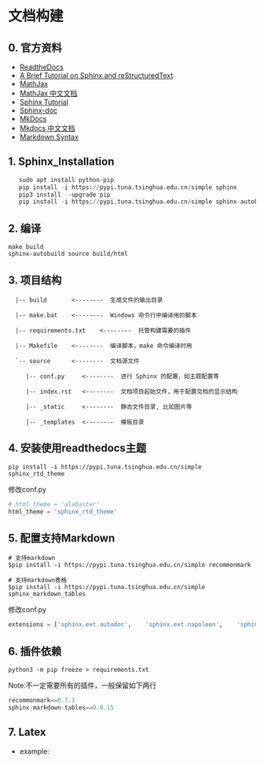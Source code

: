 # 文档构建

## 0. 官方资料

- [ReadtheDocs](https://docs.readthedocs.io/en/stable/index.html)
- [A Brief Tutorial on Sphinx and reStructuredText](https://iridescent.ink/HowToMakeDocs/index.html)
- [MathJax](http://docs.mathjax.org/en/latest/input/tex/macros/index.html)
- [MathJax 中文文档](https://mathjax-chinese-doc.readthedocs.io/en/latest/)
- [Sphinx Tutorial](https://sphinx-handbook.readthedocs.io/en/latest/index.html)
- [Sphinx-doc](https://www.sphinx-doc.org/en/master/)
- [MkDocs](https://zj-sphinx-github-readthedocs.readthedocs.io/en/latest/)
- [Mkdocs 中文文档](https://mkdocs.zimoapps.com/)
- [Markdown Syntax](https://daringfireball.net/projects/markdown/syntax#link)

## 1. Sphinx_Installation

```python
   sudo apt install python-pip
   pip install -i https://pypi.tuna.tsinghua.edu.cn/simple sphinx
   pip3 install --upgrade pip
   pip install -i https://pypi.tuna.tsinghua.edu.cn/simple sphinx-autobuild
```

## 2. 编译
   ```shell
   make build
   sphinx-autobuild source build/html
   ```
## 3. 项目结构

      |-- build       <--------  生成文件的输出目录
    
      |-- make.bat    <--------  Windows 命令行中编译用的脚本
    
      |-- requirements.txt    <--------  托管构建需要的插件
    
      |-- Makefile    <--------  编译脚本，make 命令编译时用
    
      `-- source      <--------  文档源文件
    
         |-- conf.py     <--------  进行 Sphinx 的配置，如主题配置等
    
         |-- index.rst   <--------  文档项目起始文件，用于配置文档的显示结构
    
         |-- _static     <--------  静态文件目录, 比如图片等
    
         |-- _templates  <--------  模板目录



## 4. 安装使用readthedocs主题
   `pip install -i https://pypi.tuna.tsinghua.edu.cn/simple sphinx_rtd_theme`

   修改conf.py
   ```python
   # html_theme = 'alabaster'
   html_theme = 'sphinx_rtd_theme'
   ```

## 5. 配置支持Markdown
   ```shell
   # 支持markdown
   $pip install -i https://pypi.tuna.tsinghua.edu.cn/simple recommonmark
   ​
   # 支持markdown表格
   $pip install -i https://pypi.tuna.tsinghua.edu.cn/simple sphinx_markdown_tables
   ```

   修改conf.py
   ```python
   extensions = ['sphinx.ext.autodoc',    'sphinx.ext.napoleon',    'sphinx.ext.mathjax','recommonmark','sphinx_markdown_tables']
   ```

## 6. 插件依赖

   `python3 -m pip freeze > requirements.txt`

   Note:不一定需要所有的插件，一般保留如下两行
   ```python
   recommonmark==0.7.1
   sphinx-markdown-tables==0.0.15
   ```

## 7. Latex

- example:

<!--

\\(
\begin{align*}
y = y(x,t) &= A e^{i\theta} \\
&= A (\cos \theta + i \sin \theta) \\
&= A (\cos(kx - \omega t) + i \sin(kx - \omega t)) \\
&= A\cos(kx - \omega t) + i A\sin(kx - \omega t)  \\
&= A\cos \Big(\frac{2\pi}{\lambda}x - \frac{2\pi v}{\lambda} t \Big) + i A\sin \Big(\frac{2\pi}{\lambda}x - \frac{2\pi v}{\lambda} t \Big)  \\
&= A\cos \frac{2\pi}{\lambda} (x - v t) + i A\sin \frac{2\pi}{\lambda} (x - v t)
\end{align*}
)\\
-- >

```{math}
a^2 + b^2 = c^2
```



